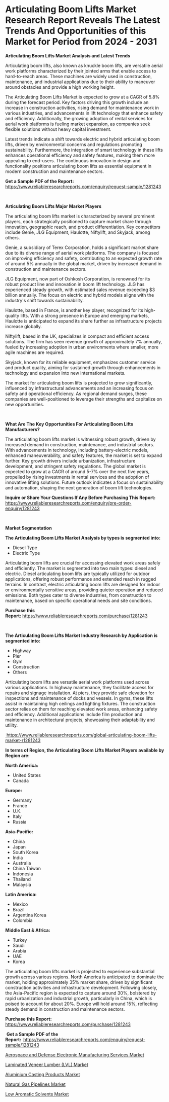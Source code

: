 <p><h1>Articulating Boom Lifts Market Research Report Reveals The Latest Trends And Opportunities of this Market for Period from 2024 - 2031</h1></p><p><strong>Articulating Boom Lifts Market Analysis and Latest Trends</strong></p>
<p><p>Articulating boom lifts, also known as knuckle boom lifts, are versatile aerial work platforms characterized by their jointed arms that enable access to hard-to-reach areas. These machines are widely used in construction, maintenance, and industrial applications due to their ability to maneuver around obstacles and provide a high working height. </p><p>The Articulating Boom Lifts Market is expected to grow at a CAGR of 5.8% during the forecast period. Key factors driving this growth include an increase in construction activities, rising demand for maintenance work in various industries, and advancements in lift technology that enhance safety and efficiency. Additionally, the growing adoption of rental services for aerial work platforms is fueling market expansion, as companies seek flexible solutions without heavy capital investment.</p><p>Latest trends indicate a shift towards electric and hybrid articulating boom lifts, driven by environmental concerns and regulations promoting sustainability. Furthermore, the integration of smart technology in these lifts enhances operational efficiency and safety features, making them more appealing to end-users. The continuous innovation in design and functionality positions articulating boom lifts as essential equipment in modern construction and maintenance sectors.</p></p>
<p><strong>Get a Sample PDF of the Report:&nbsp;</strong> <a href="https://www.reliableresearchreports.com/enquiry/request-sample/1281243?utm_campaign=1289&utm_medium=2&utm_source=Github&utm_content=ia&utm_term=30092024&utm_id=articulating-boom-lifts">https://www.reliableresearchreports.com/enquiry/request-sample/1281243</a></p>
<p>&nbsp;</p>
<p><strong>Articulating Boom Lifts Major Market Players</strong></p>
<p><p>The articulating boom lifts market is characterized by several prominent players, each strategically positioned to capture market share through innovation, geographic reach, and product differentiation. Key competitors include Genie, JLG Equipment, Haulotte, Niftylift, and Skyjack, among others.</p><p>Genie, a subsidiary of Terex Corporation, holds a significant market share due to its diverse range of aerial work platforms. The company is focused on improving efficiency and safety, contributing to an expected growth rate of around 5% annually in the global market, driven by increased demand in construction and maintenance sectors.</p><p>JLG Equipment, now part of Oshkosh Corporation, is renowned for its robust product line and innovation in boom lift technology. JLG has experienced steady growth, with estimated sales revenue exceeding $3 billion annually. The focus on electric and hybrid models aligns with the industry's shift towards sustainability.</p><p>Haulotte, based in France, is another key player, recognized for its high-quality lifts. With a strong presence in Europe and emerging markets, Haulotte is anticipated to expand its share further as infrastructure projects increase globally.</p><p>Niftylift, based in the UK, specializes in compact and efficient access solutions. The firm has seen revenue growth of approximately 7% annually, fueled by increasing adoption in urban environments where smaller, more agile machines are required.</p><p>Skyjack, known for its reliable equipment, emphasizes customer service and product quality, aiming for sustained growth through enhancements in technology and expansion into new international markets.</p><p>The market for articulating boom lifts is projected to grow significantly, influenced by infrastructural advancements and an increasing focus on safety and operational efficiency. As regional demand surges, these companies are well-positioned to leverage their strengths and capitalize on new opportunities.</p></p>
<p>&nbsp;</p>
<p><strong>What Are The Key Opportunities For Articulating Boom Lifts Manufacturers?</strong></p>
<p><p>The articulating boom lifts market is witnessing robust growth, driven by increased demand in construction, maintenance, and industrial sectors. With advancements in technology, including battery-electric models, enhanced maneuverability, and safety features, the market is set to expand further. Key growth drivers include urbanization, infrastructure development, and stringent safety regulations. The global market is expected to grow at a CAGR of around 5-7% over the next five years, propelled by rising investments in rental services and the adoption of innovative lifting solutions. Future outlook indicates a focus on sustainability and automation, shaping the next generation of boom lift technologies.</p></p>
<p><strong>Inquire or Share Your Questions If Any Before Purchasing This Report:</strong> <a href="https://www.reliableresearchreports.com/enquiry/pre-order-enquiry/1281243?utm_campaign=1289&utm_medium=2&utm_source=Github&utm_content=ia&utm_term=30092024&utm_id=articulating-boom-lifts">https://www.reliableresearchreports.com/enquiry/pre-order-enquiry/1281243</a></p>
<p>&nbsp;</p>
<p><strong>Market Segmentation</strong></p>
<p><strong>The Articulating Boom Lifts Market Analysis by types is segmented into:</strong></p>
<p><ul><li>Diesel Type</li><li>Electric Type</li></ul></p>
<p><p>Articulating boom lifts are crucial for accessing elevated work areas safely and efficiently. The market is segmented into two main types: diesel and electric. Diesel articulating boom lifts are typically utilized for outdoor applications, offering robust performance and extended reach in rugged terrains. In contrast, electric articulating boom lifts are designed for indoor or environmentally sensitive areas, providing quieter operation and reduced emissions. Both types cater to diverse industries, from construction to maintenance, based on specific operational needs and site conditions.</p></p>
<p><strong>Purchase this Report:&nbsp;</strong><a href="https://www.reliableresearchreports.com/purchase/1281243?utm_campaign=1289&utm_medium=2&utm_source=Github&utm_content=ia&utm_term=30092024&utm_id=articulating-boom-lifts">https://www.reliableresearchreports.com/purchase/1281243</a></p>
<p>&nbsp;</p>
<p><strong>The Articulating Boom Lifts Market Industry Research by Application is segmented into:</strong></p>
<p><ul><li>Highway</li><li>Pier</li><li>Gym</li><li>Construction</li><li>Others</li></ul></p>
<p><p>Articulating boom lifts are versatile aerial work platforms used across various applications. In highway maintenance, they facilitate access for repairs and signage installation. At piers, they provide safe elevation for inspections and maintenance of docks and vessels. In gyms, these lifts assist in maintaining high ceilings and lighting fixtures. The construction sector relies on them for reaching elevated work areas, enhancing safety and efficiency. Additional applications include film production and maintenance in architectural projects, showcasing their adaptability and utility.</p></p>
<p><a href="https://www.reliableresearchreports.com/global-articulating-boom-lifts-market-r1281243?utm_campaign=1289&utm_medium=2&utm_source=Github&utm_content=ia&utm_term=30092024&utm_id=articulating-boom-lifts">&nbsp;https://www.reliableresearchreports.com/global-articulating-boom-lifts-market-r1281243</a></p>
<p><strong>In terms of Region, the Articulating Boom Lifts Market Players available by Region are:</strong></p>
<p>
    <p> <strong> North America: </strong>
        <ul>
            <li>United States</li>
            <li>Canada</li>
        </ul>
        </p> 
    <p> <strong> Europe: </strong>
        <ul>
            <li>Germany</li>
            <li>France</li>
            <li>U.K.</li>
            <li>Italy</li>
            <li>Russia</li>
        </ul>
        </p> 
    <p> <strong> Asia-Pacific: </strong>
        <ul>
            <li>China</li>
            <li>Japan</li>
            <li>South Korea</li>
            <li>India</li>
            <li>Australia</li>
            <li>China Taiwan</li>
            <li>Indonesia</li>
            <li>Thailand</li>
            <li>Malaysia</li>
        </ul>
        </p> 
    <p> <strong> Latin America: </strong>
        <ul>
            <li>Mexico</li>
            <li>Brazil</li>
            <li>Argentina Korea</li>
            <li>Colombia</li>
        </ul>
        </p> 
    <p> <strong> Middle East & Africa: </strong>
        <ul>
            <li>Turkey</li>
            <li>Saudi</li>
            <li>Arabia</li>
            <li>UAE</li>
            <li>Korea</li>
        </ul>
    </p>
    </p>
<p><p>The articulating boom lifts market is projected to experience substantial growth across various regions. North America is anticipated to dominate the market, holding approximately 35% market share, driven by significant construction activities and infrastructure development. Following closely, the Asia-Pacific region is expected to capture around 30%, bolstered by rapid urbanization and industrial growth, particularly in China, which is poised to account for about 20%. Europe will hold around 15%, reflecting steady demand in construction and maintenance sectors.</p></p>
<p><strong>Purchase this Report: </strong><a href="https://www.reliableresearchreports.com/purchase/1281243?utm_campaign=1289&utm_medium=2&utm_source=Github&utm_content=ia&utm_term=30092024&utm_id=articulating-boom-lifts">https://www.reliableresearchreports.com/purchase/1281243</a></p>
<p>&nbsp;<strong>Get a Sample PDF of the Report:&nbsp;&nbsp;</strong><a href="https://www.reliableresearchreports.com/enquiry/request-sample/1281243?utm_campaign=1289&utm_medium=2&utm_source=Github&utm_content=ia&utm_term=30092024&utm_id=articulating-boom-lifts">https://www.reliableresearchreports.com/enquiry/request-sample/1281243</a></p>
<p><strong></strong></p>
<p><p><a href="https://github.com/globismark/Market-Research-Report-List-5/blob/main/aerospace-and-defense-electronic-manufacturing-services-market.md?utm_campaign=1289&utm_medium=2&utm_source=Github&utm_content=ia&utm_term=30092024&utm_id=articulating-boom-lifts">Aerospace and Defense Electronic Manufacturing Services Market</a></p><p><a href="https://issuu.com/reportprime-2/docs/laminated-veneer-lumber-lvl-market-_8652482a29d457?utm_campaign=1289&utm_medium=2&utm_source=Github&utm_content=ia&utm_term=30092024&utm_id=articulating-boom-lifts">Laminated Veneer Lumber (LVL) Market</a></p><p><a href="https://www.linkedin.com/pulse/aluminium-casting-products-market-insights-product-type-application-vwarf?utm_campaign=1289&utm_medium=2&utm_source=Github&utm_content=ia&utm_term=30092024&utm_id=articulating-boom-lifts">Aluminium Casting Products Market</a></p><p><a href="https://www.linkedin.com/pulse/natural-gas-pipelines-market-size-share-analysis-growth-b1xhf?utm_campaign=1289&utm_medium=2&utm_source=Github&utm_content=ia&utm_term=30092024&utm_id=articulating-boom-lifts">Natural Gas Pipelines Market</a></p><p><a href="https://issuu.com/reportprime-2/docs/low-aromatic-solvents-market-size-2_a1ffa9d3d81a2a?utm_campaign=1289&utm_medium=2&utm_source=Github&utm_content=ia&utm_term=30092024&utm_id=articulating-boom-lifts">Low Aromatic Solvents Market</a></p></p>